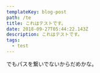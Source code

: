 ```yaml
---
templateKey: blog-post
path: /te
title: これはテストです。
date: 2018-09-27T05:44:22.143Z
description: これはテストです。
tags:
  - test
---
```

でもパスを繋いでないからだめかな。
